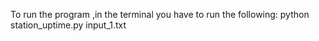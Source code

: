 To run the program ,in the terminal you have to run the following:
python station_uptime.py input_1.txt
